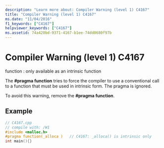 ```yaml
---
description: "Learn more about: Compiler Warning (level 1) C4167"
title: "Compiler Warning (level 1) C4167"
ms.date: "11/04/2016"
f1_keywords: ["C4167"]
helpviewer_keywords: ["C4167"]
ms.assetid: 74a420bd-9371-4167-b1ee-74dd8680f97b
---
```

# Compiler Warning (level 1) C4167

function : only available as an intrinsic function

The **#pragma function** tries to force the compiler to use a conventional call to a function that must be used in intrinsic form. The pragma is ignored.

To avoid this warning, remove the **#pragma function**.

## Example

```cpp
// C4167.cpp
// compile with: /W1
#include <malloc.h>
#pragma function(_alloca )   // C4167: _alloca() is intrinsic only
int main(){}
```
